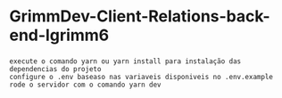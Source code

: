 # GrimmDev-Client-Relations-back-end-lgrimm6

###

    execute o comando yarn ou yarn install para instalação das dependencias do projeto
    configure o .env baseaso nas variaveis disponiveis no .env.example
    rode o servidor com o comando yarn dev
